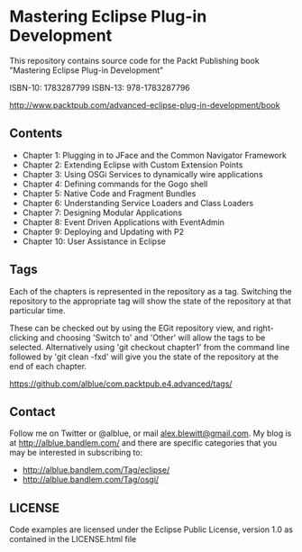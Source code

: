 Mastering Eclipse Plug-in Development
====================================

This repository contains source code for the Packt Publishing book
"Mastering Eclipse Plug-in Development"

ISBN-10: 1783287799
ISBN-13: 978-1783287796

http://www.packtpub.com/advanced-eclipse-plug-in-development/book

Contents
--------

 * Chapter 1: Plugging in to JFace and the Common Navigator Framework
 * Chapter 2: Extending Eclipse with Custom Extension Points
 * Chapter 3: Using OSGi Services to dynamically wire applications
 * Chapter 4: Defining commands for the Gogo shell
 * Chapter 5: Native Code and Fragment Bundles
 * Chapter 6: Understanding Service Loaders and Class Loaders
 * Chapter 7: Designing Modular Applications
 * Chapter 8: Event Driven Applications with EventAdmin
 * Chapter 9: Deploying and Updating with P2
 * Chapter 10: User Assistance in Eclipse

Tags
----

Each of the chapters is represented in the repository as a tag. Switching
the repository to the appropriate tag will show the state of the repository
at that particular time.

These can be checked out by using the EGit repository view, and right-clicking
and choosing 'Switch to' and 'Other' will allow the tags to be selected.
Alternatively using 'git checkout chapter1' from the command line followed
by 'git clean -fxd' will give you the state of the repository at the end
of each chapter.

https://github.com/alblue/com.packtpub.e4.advanced/tags/

Contact
-------

Follow me on Twitter or @alblue, or mail alex.blewitt@gmail.com. My
blog is at http://alblue.bandlem.com/ and there are specific categories
that you may be interested in subscribing to:

 * http://alblue.bandlem.com/Tag/eclipse/ 
 * http://alblue.bandlem.com/Tag/osgi/ 

LICENSE
-------

Code examples are licensed under the Eclipse Public License, version 1.0
as contained in the LICENSE.html file
